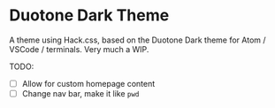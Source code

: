 # Duotone Dark Theme

A theme using Hack.css, based on the Duotone Dark theme for Atom / VSCode / terminals.
Very much a WIP.

TODO:
- [ ] Allow for custom homepage content
- [ ] Change nav bar, make it like `pwd`